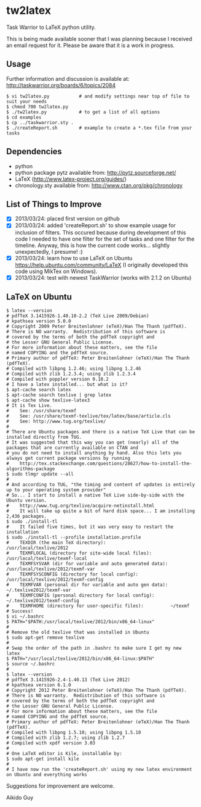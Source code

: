 tw2latex
========

Task Warrior to LaTeX python utility.

This is being made available sooner that I was planning because I received an email request
for it. Please be aware that it is a work in progress.

Usage
-----
Further information and discussion is available at: http://taskwarrior.org/boards/6/topics/2084

    $ vi tw2latex.py           # and modify settings near top of file to suit your needs
    $ chmod 700 tw2latex.py
    $ ./tw2latex.py            # to get a list of all options
    $ cd examples
    $ cp ../taskwarrior.sty .
    $ ./createReport.sh        # example to create a *.tex file from your tasks

Dependencies
------------
- python
- python package pytz available from: http://pytz.sourceforge.net/
- LaTeX (http://www.latex-project.org/guides/)
- chronology.sty available from: http://www.ctan.org/pkg/chronology

List of Things to Improve
-------------------------
- [X] 2013/03/24: placed first version on github
- [X] 2013/03/24: added 'createReport.sh' to show example usage for inclusion of filters. This occured because
      during development of this code I needed to have one filter for the set of tasks and one filter
      for the timeline. Anyway, this is how the current code works... slightly unexpectedly, I presume! :)
- [X] 2013/03/24: learn how to use LaTeX on Ubuntu https://help.ubuntu.com/community/LaTeX (I originally developed this code using MikTex on Windows).
- [X] 2013/03/24: test with newest TaskWarrior (works with 2.1.2 on Ubuntu)

LaTeX on Ubuntu
---------------
    $ latex --version
    # pdfTeX 3.1415926-1.40.10-2.2 (TeX Live 2009/Debian)
    # kpathsea version 5.0.0
    # Copyright 2009 Peter Breitenlohner (eTeX)/Han The Thanh (pdfTeX).
    # There is NO warranty.  Redistribution of this software is
    # covered by the terms of both the pdfTeX copyright and
    # the Lesser GNU General Public License.
    # For more information about these matters, see the file
    # named COPYING and the pdfTeX source.
    # Primary author of pdfTeX: Peter Breitenlohner (eTeX)/Han The Thanh (pdfTeX).
    # Compiled with libpng 1.2.46; using libpng 1.2.46
    # Compiled with zlib 1.2.3.4; using zlib 1.2.3.4
    # Compiled with poppler version 0.18.2
    # I have a latex installed... but what is it?
    $ apt-cache search latex
    $ apt-cache search texlive | grep latex
    $ apt-cache show texlive-latex3
    # It is Tex Live.
    #    See: /usr/share/texmf
    #    See: /usr/share/texmf-texlive/tex/latex/base/article.cls
    #    See: http://www.tug.org/texlive/
    #
    # There are Ubuntu packages and there is a native TeX Live that can be installed directly from TUG.
    # It was suggested that this way you can get (nearly) all of the packages that are currently available on CTAN and
    # you do not need to install anything by hand. Also this lets you always get current package versions by running
    #    http://tex.stackexchange.com/questions/28627/how-to-install-the-algorithms-package
    $ sudo tlmgr update --all
    #
    # And according to TUG, "the timing and content of updates is entirely up to your operating system provider"
    # So... I start to install a native TeX Live side-by-side with the Ubuntu version.
    #    http://www.tug.org/texlive/acquire-netinstall.html
    #    It will take up quite a bit of hard disk space... I am installing 2,436 packages.
    $ sudo ./install-tl
    #    It failed five times, but it was very easy to restart the installation
    $ sudo ./install-tl --profile installation.profile
    #    TEXDIR (the main TeX directory):                        /usr/local/texlive/2012
    #    TEXMFLOCAL (directory for site-wide local files):       /usr/local/texlive/texmf-local
    #    TEXMFSYSVAR (dir for variable and auto generated data): /usr/local/texlive/2012/texmf-var
    #    TEXMFSYSCONFIG (directory for local config):            /usr/local/texlive/2012/texmf-config
    #    TEXMFVAR (personal dir for variable and auto gen data): ~/.texlive2012/texmf-var
    #    TEXMFCONFIG (personal directory for local config):      ~/.texlive2012/texmf-config
    #    TEXMFHOME (directory for user-specific files):          ~/texmf
    # Success!
    $ vi ~/.bashrc
    $ PATH="$PATH:/usr/local/texlive/2012/bin/x86_64-linux"
    #
    # Remove the old texlive that was installed in Ubuntu
    $ sudo apt-get remove texlive
    #
    # Swap the order of the path in .bashrc to make sure I get my new latex
    $ PATH="/usr/local/texlive/2012/bin/x86_64-linux:$PATH"
    $ source ~/.bashrc
    #
    $ latex --version
    # pdfTeX 3.1415926-2.4-1.40.13 (TeX Live 2012)
    # kpathsea version 6.1.0
    # Copyright 2012 Peter Breitenlohner (eTeX)/Han The Thanh (pdfTeX).
    # There is NO warranty.  Redistribution of this software is
    # covered by the terms of both the pdfTeX copyright and
    # the Lesser GNU General Public License.
    # For more information about these matters, see the file
    # named COPYING and the pdfTeX source.
    # Primary author of pdfTeX: Peter Breitenlohner (eTeX)/Han The Thanh (pdfTeX).
    # Compiled with libpng 1.5.10; using libpng 1.5.10
    # Compiled with zlib 1.2.7; using zlib 1.2.7
    # Compiled with xpdf version 3.03
    #
    # One LaTeX editor is Kile, installable by:
    $ sudo apt-get install kile
    #
    # I have now run the 'createReport.sh' using my new latex environment on Ubuntu and everything works

Suggestions for improvement are welcome.

Aikido Guy
